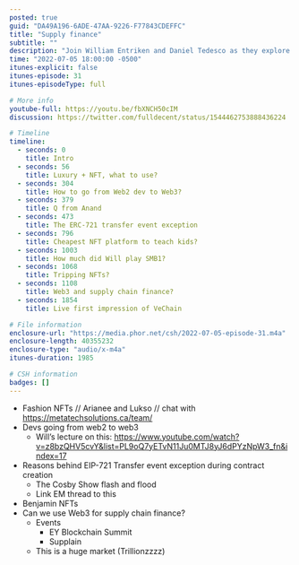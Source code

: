 ```yaml
---
posted: true
guid: "DA49A196-6ADE-47AA-9226-F77843CDEFFC"
title: "Supply finance"
subtitle: ""
description: "Join William Entriken and Daniel Tedesco as they explore the intersection of NFTs and luxury goods, the challenges of transitioning from web2 to web3 development, and the potential of using web3 technology in supply chain finance. They also discuss the ERC-721 transfer event exception and the cheapest NFT platform for teaching kids."
time: "2022-07-05 18:00:00 -0500"
itunes-explicit: false
itunes-episode: 31
itunes-episodeType: full

# More info
youtube-full: https://youtu.be/fbXNCH50cIM
discussion: https://twitter.com/fulldecent/status/1544462753888436224

# Timeline
timeline:
  - seconds: 0
    title: Intro
  - seconds: 56
    title: Luxury + NFT, what to use?
  - seconds: 304
    title: How to go from Web2 dev to Web3?
  - seconds: 379
    title: Q from Anand
  - seconds: 473
    title: The ERC-721 transfer event exception
  - seconds: 796
    title: Cheapest NFT platform to teach kids?
  - seconds: 1003
    title: How much did Will play SMB1?
  - seconds: 1068
    title: Tripping NFTs?
  - seconds: 1108
    title: Web3 and supply chain finance?
  - seconds: 1854
    title: Live first impression of VeChain

# File information
enclosure-url: "https://media.phor.net/csh/2022-07-05-episode-31.m4a"
enclosure-length: 40355232
enclosure-type: "audio/x-m4a"
itunes-duration: 1985

# CSH information
badges: []
---
```

<!--end of quick notes-->

- Fashion NFTs // Arianee and Lukso // chat with https://metatechsolutions.ca/team/
- Devs going from web2 to web3
  - Will’s lecture on this: https://www.youtube.com/watch?v=z8bzQHV5cvY&list=PL9oQ7yETvN11Ju0MTJ8yJ6dPYzNpW3_fn&index=17
- Reasons behind EIP-721 Transfer event exception during contract creation
  - The Cosby Show flash and flood
  - Link EM thread to this
- Benjamin NFTs
- Can we use Web3 for supply chain finance?
  - Events
    - EY Blockchain Summit
    - Supplain 
  - This is a huge market (Trillionzzzz)